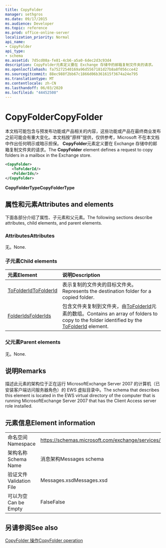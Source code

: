 ```yaml
---
title: CopyFolder
manager: sethgros
ms.date: 09/17/2015
ms.audience: Developer
ms.topic: reference
ms.prod: office-online-server
localization_priority: Normal
api_name:
- CopyFolder
api_type:
- schema
ms.assetid: 7d5cd08a-fe81-4cb6-a5a0-6dec2d3c93d4
description: CopyFolder元素定义要在 Exchange 存储中的邮箱复制文件夹的请求。
ms.openlocfilehash: fa75272540169a96d5567181d27b8a8f056cce42
ms.sourcegitcommit: 88ec988f2bb67c1866d06b361615f3674a24e795
ms.translationtype: MT
ms.contentlocale: zh-CN
ms.lasthandoff: 06/03/2020
ms.locfileid: "44452508"
---
```

# <a name="copyfolder"></a><span data-ttu-id="21cb6-103">CopyFolder</span><span class="sxs-lookup"><span data-stu-id="21cb6-103">CopyFolder</span></span>

<span data-ttu-id="21cb6-104">本文档可能包含与预发布功能或产品相关的内容，这些功能或产品在最终商业发布之前可能会有重大变化。本文档按"原样"提供，仅供参考，Microsoft 不在本文档中作出任何明示或暗示担保。 **CopyFolder**元素定义要在 Exchange 存储中的邮箱复制文件夹的请求。</span><span class="sxs-lookup"><span data-stu-id="21cb6-104">The **CopyFolder** element defines a request to copy folders in a mailbox in the Exchange store.</span></span> 
  
```xml
<CopyFolder>
   <ToFolderId/>
   <FolderIds/>
</CopyFolder>
```

 <span data-ttu-id="21cb6-105">**CopyFolderType**</span><span class="sxs-lookup"><span data-stu-id="21cb6-105">**CopyFolderType**</span></span>
## <a name="attributes-and-elements"></a><span data-ttu-id="21cb6-106">属性和元素</span><span class="sxs-lookup"><span data-stu-id="21cb6-106">Attributes and elements</span></span>

<span data-ttu-id="21cb6-107">下面各部分介绍了属性、子元素和父元素。</span><span class="sxs-lookup"><span data-stu-id="21cb6-107">The following sections describe attributes, child elements, and parent elements.</span></span>
  
### <a name="attributes"></a><span data-ttu-id="21cb6-108">Attributes</span><span class="sxs-lookup"><span data-stu-id="21cb6-108">Attributes</span></span>

<span data-ttu-id="21cb6-109">无。</span><span class="sxs-lookup"><span data-stu-id="21cb6-109">None.</span></span>
  
### <a name="child-elements"></a><span data-ttu-id="21cb6-110">子元素</span><span class="sxs-lookup"><span data-stu-id="21cb6-110">Child elements</span></span>

|<span data-ttu-id="21cb6-111">**元素**</span><span class="sxs-lookup"><span data-stu-id="21cb6-111">**Element**</span></span>|<span data-ttu-id="21cb6-112">**说明**</span><span class="sxs-lookup"><span data-stu-id="21cb6-112">**Description**</span></span>|
|:-----|:-----|
|[<span data-ttu-id="21cb6-113">ToFolderId</span><span class="sxs-lookup"><span data-stu-id="21cb6-113">ToFolderId</span></span>](tofolderid.md) <br/> |<span data-ttu-id="21cb6-114">表示复制的文件夹的目标文件夹。</span><span class="sxs-lookup"><span data-stu-id="21cb6-114">Represents the destination folder for a copied folder.</span></span>  <br/> |
|[<span data-ttu-id="21cb6-115">FolderIds</span><span class="sxs-lookup"><span data-stu-id="21cb6-115">FolderIds</span></span>](folderids.md) <br/> |<span data-ttu-id="21cb6-116">包含文件夹复制到文件夹，由[ToFolderId](tofolderid.md)元素的数组。</span><span class="sxs-lookup"><span data-stu-id="21cb6-116">Contains an array of folders to copy to the folder identified by the [ToFolderId](tofolderid.md) element.</span></span>  <br/> |
   
### <a name="parent-elements"></a><span data-ttu-id="21cb6-117">父元素</span><span class="sxs-lookup"><span data-stu-id="21cb6-117">Parent elements</span></span>

<span data-ttu-id="21cb6-118">无。</span><span class="sxs-lookup"><span data-stu-id="21cb6-118">None.</span></span>
  
## <a name="remarks"></a><span data-ttu-id="21cb6-119">说明</span><span class="sxs-lookup"><span data-stu-id="21cb6-119">Remarks</span></span>

<span data-ttu-id="21cb6-120">描述此元素的架构位于正在运行 MicrosoftExchange Server 2007 的计算机（已安装客户端访问服务器角色）的 EWS 虚拟目录中。</span><span class="sxs-lookup"><span data-stu-id="21cb6-120">The schema that describes this element is located in the EWS virtual directory of the computer that is running MicrosoftExchange Server 2007 that has the Client Access server role installed.</span></span>
  
## <a name="element-information"></a><span data-ttu-id="21cb6-121">元素信息</span><span class="sxs-lookup"><span data-stu-id="21cb6-121">Element information</span></span>

|||
|:-----|:-----|
|<span data-ttu-id="21cb6-122">命名空间</span><span class="sxs-lookup"><span data-stu-id="21cb6-122">Namespace</span></span>  <br/> |https://schemas.microsoft.com/exchange/services/2006/messages  <br/> |
|<span data-ttu-id="21cb6-123">架构名称</span><span class="sxs-lookup"><span data-stu-id="21cb6-123">Schema Name</span></span>  <br/> |<span data-ttu-id="21cb6-124">消息架构</span><span class="sxs-lookup"><span data-stu-id="21cb6-124">Messages schema</span></span>  <br/> |
|<span data-ttu-id="21cb6-125">验证文件</span><span class="sxs-lookup"><span data-stu-id="21cb6-125">Validation File</span></span>  <br/> |<span data-ttu-id="21cb6-126">Messages.xsd</span><span class="sxs-lookup"><span data-stu-id="21cb6-126">Messages.xsd</span></span>  <br/> |
|<span data-ttu-id="21cb6-127">可以为空</span><span class="sxs-lookup"><span data-stu-id="21cb6-127">Can be Empty</span></span>  <br/> |<span data-ttu-id="21cb6-128">False</span><span class="sxs-lookup"><span data-stu-id="21cb6-128">False</span></span>  <br/> |
   
## <a name="see-also"></a><span data-ttu-id="21cb6-129">另请参阅</span><span class="sxs-lookup"><span data-stu-id="21cb6-129">See also</span></span>



[<span data-ttu-id="21cb6-130">CopyFolder 操作</span><span class="sxs-lookup"><span data-stu-id="21cb6-130">CopyFolder operation</span></span>](copyfolder-operation.md)

